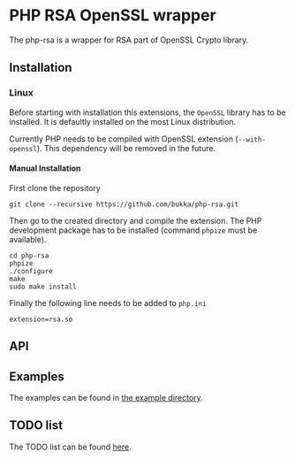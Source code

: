# PHP RSA OpenSSL wrapper

The php-rsa is a wrapper for RSA part of OpenSSL Crypto library.


## Installation

### Linux

Before starting with installation this extensions, the `OpenSSL` library has to be installed. It is defaultly installed on the most Linux distribution.

Currently PHP needs to be compiled with OpenSSL extension (`--with-openssl`). This dependency will be removed in the future.

#### Manual Installation

First clone the repository
```
git clone --recursive https://github.com/bukka/php-rsa.git
```

Then go to the created directory and compile the extension. The PHP development package has to be installed (command `phpize` must be available).
```
cd php-rsa
phpize
./configure
make
sudo make install
```

Finally the following line needs to be added to `php.ini`
```
extension=rsa.so
```

## API

## Examples

The examples can be found in [the example directory](examples).


## TODO list

The TODO list can be found [here](TODO.md).

